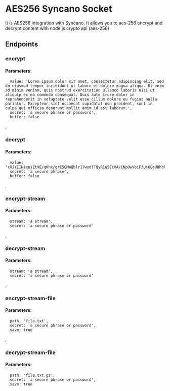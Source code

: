 # AES256 Syncano Socket

It is AES256 integration with Syncano. It allows you to aes-256 encrypt and decrypt content with node js crypto api (aes-256)

## Endpoints

### encrypt

#### Parameters:

      value: 'Lorem ipsum dolor sit amet, consectetur adipiscing elit, sed do eiusmod tempor incididunt ut labore et dolore magna aliqua. Ut enim ad minim veniam, quis nostrud exercitation ullamco laboris nisi ut aliquip ex ea commodo consequat. Duis aute irure dolor in reprehenderit in voluptate velit esse cillum dolore eu fugiat nulla pariatur. Excepteur sint occaecat cupidatat non proident, sunt in culpa qui officia deserunt mollit anim id est laborum.',
      secret: 'a secure phrase or password',
      buffer: false

,
### decrypt

#### Parameters:

      value: 'cXJYIINixoiZtVE/gKhx/grE5QMWQblr17wxdlTQyR1uSEcVA/iNpOwVbiF3U+6QaUDhbRDK5VEpzS26e/+kLP+NJmcgfqsA5WRHfPQy4TfmzarIUrbL+NsPJm2Gxq+n8KtovheB6YNCqEyvTeB+fbtosSdFkNgUR+u6EFQwbrGF7200zqZx9UMd+1zcTHXxjdOo+EwZlULlpQ52KInPJlTk9FH2G2hgfqx2kotD2/sdTtcqWTZZSssWINJcVNO4cVM56XWfdcwxhQ==',
      secret: 'a secure phrase',
      buffer: false

,
### encrypt-stream

#### Parameters:

      stream: 'a stream',
      secret: 'a secure phrase or password'

,
### decrypt-stream

#### Parameters:

      stream: 'a stream',
      secret: 'a secure phrase or password'

,
### encrypt-stream-file

#### Parameters:

      path: 'file.txt',
      secret: 'a secure phrase or password',
      save: true

,
### decrypt-stream-file

#### Parameters:

      path: 'file.txt.gz',
      secret: 'a secure phrase or password',
      save: true


